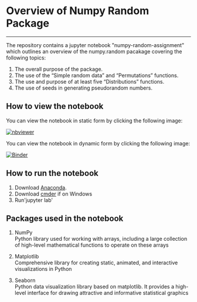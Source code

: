 # Overview of Numpy Random Package


***


The repository contains a jupyter notebook "numpy-random-assignment" which outlines an overview of the numpy.random pacakage covering the following topics:  
1. The overall purpose of the package.  
2. The use of the “Simple random data” and “Permutations” functions.  
3. The use and purpose of at least five “Distributions” functions.  
4. The use of seeds in generating pseudorandom numbers.  


## How to view the notebook

You can view the notebook in static form by clicking the following image:

[![nbviewer](https://raw.githubusercontent.com/jupyter/design/master/logos/Badges/nbviewer_badge.svg)](https://nbviewer.org/github/Michelleoc/programming-for-data-analysis-assignment/blob/main/numpy-random-assignment.ipynb)

You can view the notebook in dynamic form by clicking the following image:

[![Binder](https://mybinder.org/badge_logo.svg)](https://mybinder.org/v2/gh/Michelleoc/programming-for-data-analysis-assignment/main?filepath=numpy-random-assignment.ipynb)

  

## How to run the notebook

1. Download [Anaconda]().
2. Download [cmder]() if on Windows
3. Run'jupyter lab'
  


## Packages used in the notebook

1. NumPy  
    Python library used for working with arrays, including a large collection of high-level mathematical functions to operate on these arrays  

2. Matplotlib  
    Comprehensive library for creating static, animated, and interactive visualizations in Python  

3. Seaborn  
    Python data visualization library based on matplotlib. It provides a high-level interface for drawing attractive and informative statistical graphics
